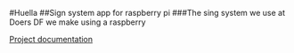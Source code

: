 #Huella
##Sign system app for raspberry pi
###The sing system we use at Doers DF we make using a raspberry

[Project documentation](../api/docs/Documentation.md)
 